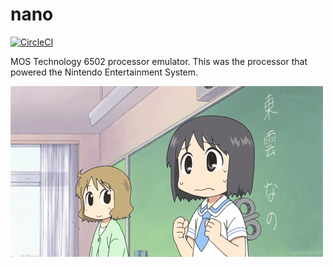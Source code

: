 # nano

[![CircleCI](https://circleci.com/gh/Ruenzuo/nano.svg?style=svg&circle-token=85fb121059720e45368c452ece257421f4458093)](https://circleci.com/gh/Ruenzuo/nano)

MOS Technology 6502 processor emulator. This was the processor that powered the Nintendo Entertainment System.

![nano](https://github.com/Ruenzuo/nano/blob/master/.github/nano.gif?raw=true)
